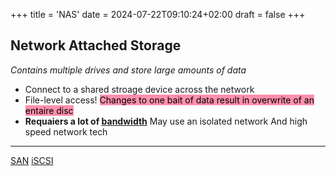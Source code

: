 +++
title = 'NAS'
date = 2024-07-22T09:10:24+02:00
draft = false
+++

## Network Attached Storage
*Contains multiple drives and store large amounts of data*
- Connect to a shared stroage device across the network 
- File-level access!
<mark style="background: #FF5582A6;">Changes to one bait of data result in overwrite of an entaire disc</mark>
- **Requaiers a lot of [bandwidth](/Network/Phisicall/bandwidth.md)**
	May use an isolated network
	 And high speed network tech

---

[SAN](/Network/Data/SAN.md) [iSCSI](/iSCSI.md)